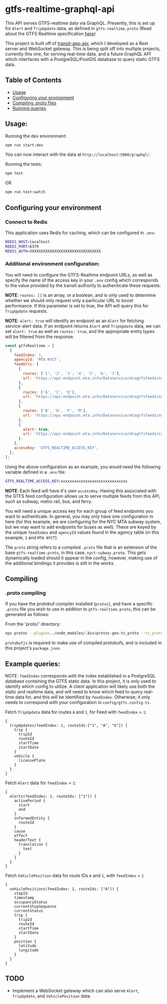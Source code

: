 # gtfs-realtime-graphql-api

This API serves GTFS-realtime data via GraphQL. Presently, this is set up for `Alert` and `TripUpdate` data, as defined in `gtfs-realtime.proto` (Read about the GTFS Realtime specification [here](https://developers.google.com/transit/gtfs-realtime))

This project is built off of [transit-app-api](https://github.com/jurevans/transit-app-api), which I developed as a Rest server and WebSocket gateway. This is being split off into multiple projects, currently this one, for serving real-time data, and a future GraphQL API which interfaces with a PostgreSQL/PostGIS database to query static GTFS data.

## Table of Contents

- [Usage](#usage)
- [Configuring your environment](#configuring-your-environment)
- [Compiling .proto files](#compiling)
- [Running queries](#example-queries)

## Usage:

Running the dev environment:

```bash
npm run start:dev
```

You can now interact with the data at `http://localhost:5000/graphql/`.

Running the tests:

```bash
npm test
```

OR

```bash
npm run test:watch
```

## Configuring your environment

### Connect to Redis

This application uses Redis for caching, which can be configured in `.env`:

```bash
REDIS_HOST=localhost
REDIS_PORT=6379
REDIS_AUTH=XXXXXXXXXXXXXXXXXXXXXXXXXXXXXXXX
```

### Additional environment configuration:

You will need to configure the GTFS-Realtime endpoint URLs, as well as specify the name of the access key in your `.env` config which corresponds to the value provided by the transit authority to authenticate these requests:

**NOTE**: `routes: []` is an array, or a boolean, and is only used to determine whether we should only request only a particular URL to boost performance. If this parameter is set to true, the API will query this for `TripUpdate` requests.

**NOTE**: `alert: true` will identify an endpoint as an `Alert` for fetching service-alert data. If an endpoint returns `Alert` and `TripUpdate` data, we can set `alert: true` as well as `routes: true`, and the appropriate entity types will be filtered from the response.

```javascript
const gtfsRealtime = [
  {
    feedIndex: 1,
    agencyId: 'MTA NYCT',
    feedUrls: [
      {
        routes: ['1', '2', '3', '4', '5', '6', '7'],
        url: 'https://api-endpoint.mta.info/Dataservice/mtagtfsfeeds/nyct%2Fgtfs',
      },
      {
        routes: ['A', 'C', 'E'],
        url: 'https://api-endpoint.mta.info/Dataservice/mtagtfsfeeds/nyct%2Fgtfs-ace',
      },
      {
        routes: ['B', 'D', 'F', 'M'],
        url: 'https://api-endpoint.mta.info/Dataservice/mtagtfsfeeds/nyct%2Fgtfs-bdfm',
      },
      {
        alert: true,
        url: 'https://api-endpoint.mta.info/Dataservice/mtagtfsfeeds/camsys%2Fsubway-alerts',
      },
    ],
    accessKey: 'GTFS_REALTIME_ACCESS_KEY',
  },
];
```

Using the above configuration as an example, you would need the following variable defined in a `.env` file:

```bash
GTFS_REALTIME_ACCESS_KEY=xxxxxxxxxxxxxxxxxxxxxxxxxxxxxx
```

**NOTE**: Each feed will have it's own `accessKey`. Having this associated with the GTFS feed configuration allows us to serve multiple feeds from this API, such as subway, metro rail, bus, and ferry.

You will need a unique access key for each group of feed endpoints you want to authenticate. In general, you may only have one configuration in here (for this example, we are configuring for the NYC MTA subway system, but we may want to add endpoints for buses as well). These are keyed by the unique `feedIndex` and `agencyId` values found in the agency table (in this example, `1` and `MTA NYCT`).

The `proto` string refers to a complied `.proto` file that is an extension of the base `gtfs-realtime.proto`, in this case, `nyct-subway.proto`. This gets dynamically loaded should it appear in the config, however, making use of the additional bindings it provides is still in the works.

## Compiling

### .proto compiling

If you have the protobuf-compiler installed (`protoc`), and have a specific `.proto` file you wish to use in addition to `gtfs-realtime.proto`, this can be generated as follows:

From the 'proto/' directory:

```bash
npx protoc --plugin=../node_modules/.bin/protoc-gen-ts_proto --ts_proto_out=./ ./path-to-your.proto
```

`protobufjs` is required to make use of compiled protobufs, and is included in this project's `package.json`.

## Example queries:

NOTE: `feedIndex` corresponds with the index established in a PostgreSQL database containing the GTFS static data. In this project, it is only used to identify which
config to utilize. A client application will likely use both the static and realtime data, and will need to know which feed to query real-time data for, and this will be identified by `feedIndex`. Otherwise, it only needs to correspond with your configuration in `config/gtfs.config.ts`.

Fetch `TripUpdate` data for routes `A` and `1`, for Feed with `feedIndex` = `1`:

```
{
  tripUpdates(feedIndex: 1, routeIds:["1", "A", "G"]) {
    trip {
      tripId
      routeId
      startTime
      startDate
    }
    vehicle {
      licensePlate
    }
  }
}

```

Fetch `Alert` data for `feedIndex` = `1`:

```
{
  alerts(feedIndex: 1, routeIds: ["1"]) {
    activePeriod {
      start
      end
    }
    informedEntity {
      routeId
    }
    cause
    effect
    headerText {
      translation {
        text
      }
    }
  }
}

```

Fetch `VehiclePosition` data for route IDs `A` and `1`, with `feedIndex` = `1`

```
{
  vehiclePositions(feedIndex: 1, routeIds: ["A"]) {
    stopId
    timestamp
    occupancyStatus
    currentStopSequence
    currentStatus
    trip {
      tripId
      routeId
      startTime
      startDate
    }
    position {
      latitude
      longitude
    }
  }
}
```

## TODO

- Implement a WebSocket gateway which can also serve `Alert`, `TripUpdate`, and `VehiclePosition` data.
